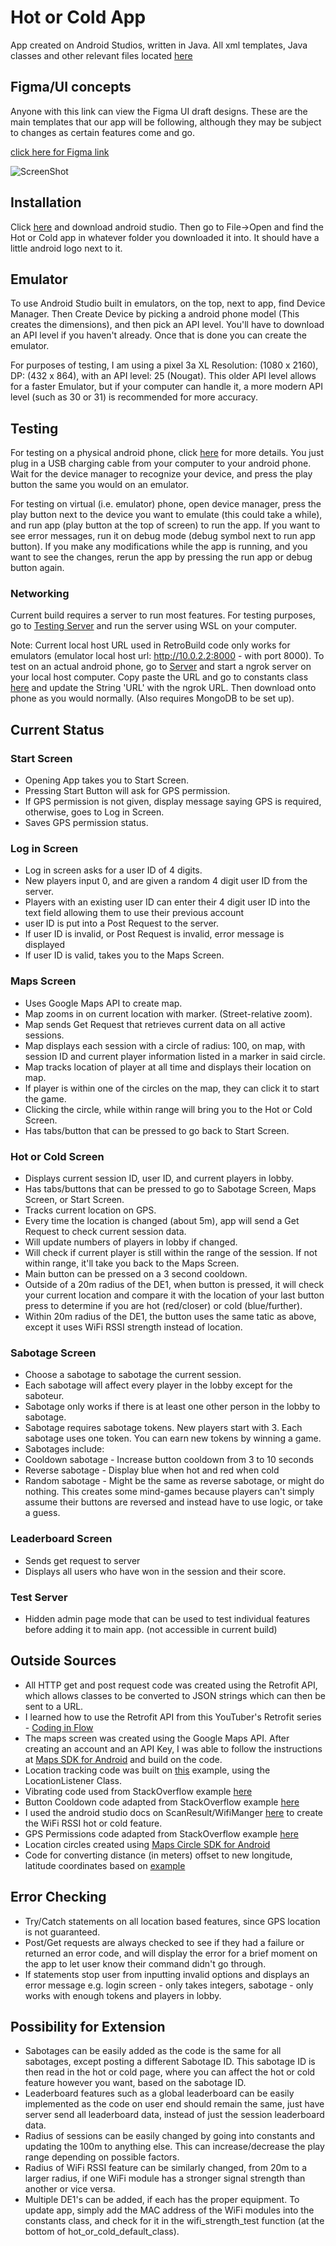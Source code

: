 # Hot or Cold App 

App created on Android Studios, written in Java. All xml templates, Java classes and other relevant files located [here](hot_or_cold/app/src/main)

## Figma/UI concepts
Anyone with this link can view the Figma UI draft designs. These are the main templates that our app will be following, although they may be subject to changes as certain features come and go. 

[click here for Figma link](https://www.figma.com/file/olH5i8Xk7tbdFAkaufjcTU/Untitled?node-id=0%3A1)

![ScreenShot](Figma_UI_design.png?raw=true) 

## Installation

Click [here](https://developer.android.com/studio) and download android studio.
Then go to File->Open and find the Hot or Cold app in whatever folder you downloaded it into. It should have a little android logo next to it.

## Emulator
To use Android Studio built in emulators, on the top, next to app, find Device Manager. Then Create Device by picking a android phone model (This creates the dimensions), and then pick an API level. You'll have to download an API level if you haven't already. Once that is done you can create the emulator. 

For purposes of testing, I am using a pixel 3a XL Resolution: (1080 x 2160), DP: (432 x 864), with an API level: 25 (Nougat). This older API level allows for a faster Emulator, but if your computer can handle it, a more modern API level (such as 30 or 31) is recommended for more accuracy.

## Testing
For testing on a physical android phone, click [here](https://developer.android.com/studio/run/device) for more details. You just plug in a USB charging cable from your computer to your android phone. Wait for the device manager to recognize your device, and press the play button the same you would on an emulator.

For testing on virtual (i.e. emulator) phone, open device manager, press the play button next to the device you want to emulate (this could take a while), and run app (play button at the top of screen) to run the app. If you want to see error messages, run it on debug mode (debug symbol next to run app button). If you make any modifications while the app is running, and you want to see the changes, rerun the app by pressing the run app or debug button again. 


### Networking
Current build requires a server to run most features. For testing purposes, go to [Testing Server](../Testing/Server) and run the server using WSL on your computer.

Note: Current local host URL used in RetroBuild code only works for emulators (emulator local host url: http://10.0.2.2:8000 - with port 8000). To test on an actual android phone, go to [Server](../Server) and start a ngrok server on your local host computer. Copy paste the URL and go to constants class [here](hot_or_cold/app/src/main/java/com/example/hot_or_cold/constants.java) and update the String 'URL' with the ngrok URL. Then download onto phone as you would normally. (Also requires MongoDB to be set up).


## Current Status
### Start Screen
- Opening App takes you to Start Screen. 
- Pressing Start Button will ask for GPS permission.
- If GPS permission is not given, display message saying GPS is required, otherwise, goes to Log in Screen.
- Saves GPS permission status.

### Log in Screen
- Log in screen asks for a user ID of 4 digits.
- New players input 0, and are given a random 4 digit user ID from the server.
- Players with an existing user ID can enter their 4 digit user ID into the text field allowing them to use their previous account
- user ID is put into a Post Request to the server.
- If user ID is invalid, or Post Request is invalid, error message is displayed
- If user ID is valid, takes you to the Maps Screen.

### Maps Screen
- Uses Google Maps API to create map.
- Map zooms in on current location with marker. (Street-relative zoom).
- Map sends Get Request that retrieves current data on all active sessions.
- Map displays each session with a circle of radius: 100, on map, with session ID and current player information listed in a marker in said circle.
- Map tracks location of player at all time and displays their location on map.
- If player is within one of the circles on the map, they can click it to start the game. 
- Clicking the circle, while within range will bring you to the Hot or Cold Screen.
- Has tabs/button that can be pressed to go back to Start Screen.
### Hot or Cold Screen
- Displays current session ID, user ID, and current players in lobby. 
- Has tabs/buttons that can be pressed to go to Sabotage Screen, Maps Screen, or Start Screen.
- Tracks current location on GPS.
- Every time the location is changed (about 5m), app will send a Get Request to check current session data.
- Will update numbers of players in lobby if changed.
- Will check if current player is still within the range of the session. If not within range, it'll take you back to the Maps Screen.
- Main button can be pressed on a 3 second cooldown.
- Outside of a 20m radius of the DE1, when button is pressed, it will check your current location and compare it with the location of your last button press to determine if you are hot (red/closer) or cold (blue/further).
- Within 20m radius of the DE1, the button uses the same tatic as above, except it uses WiFi RSSI strength instead of location.


### Sabotage Screen
- Choose a sabotage to sabotage the current session.
- Each sabotage will affect every player in the lobby except for the saboteur.
- Sabotage only works if there is at least one other person in the lobby to sabotage.
- Sabotage requires sabotage tokens. New players start with 3. Each sabotage uses one token. You can earn new tokens by winning a game.
- Sabotages include: 
- Cooldown sabotage - Increase button cooldown from 3 to 10 seconds
- Reverse sabotage - Display blue when hot and red when cold
- Random sabotage - Might be the same as reverse sabotage, or might do nothing. This creates some mind-games because players can't simply assume their buttons are reversed and instead have to use logic, or take a guess.


### Leaderboard Screen
- Sends get request to server
- Displays all users who have won in the session and their score.

### Test Server
- Hidden admin page mode that can be used to test individual features before adding it to main app. (not accessible in current build)

## Outside Sources
- All HTTP get and post request code was created using the Retrofit API, which allows classes to be converted to JSON strings which can then be sent to a URL.
- I learned how to use the Retrofit API from this YouTuber's Retrofit series - [Coding in Flow](https://www.youtube.com/watch?v=4JGvDUlfk7Y&list=PLrnPJCHvNZuCbuD3xpfKzQWOj3AXybSaM&ab_channel=CodinginFlow) 
- The maps screen was created using the Google Maps API. After creating an account and an API Key, I was able to follow the instructions at [Maps SDK for Android](https://developers.google.com/maps/documentation/android-sdk/start) and build on the code.
- Location tracking code was built on [this](https://javapapers.com/android/get-current-location-in-android/) example, using the LocationListener Class.
- Vibrating code used from StackOverflow example [here](https://stackoverflow.com/questions/13950338/how-to-make-an-android-device-vibrate-with-different-frequency)
- Button Cooldown code adapted from StackOverflow example [here](https://stackoverflow.com/questions/13398104/android-how-to-put-a-delay-after-a-button-is-pushed)
- I used the android studio docs on ScanResult/WifiManger [here](https://developer.android.com/reference/android/bluetooth/le/ScanResult) to create the WiFi RSSI hot or cold feature.
- GPS Permissions code adapted from StackOverflow example [here](https://stackoverflow.com/questions/43039149/how-to-ask-gps-permission-and-after-finish-show-map)
- Location circles created using [Maps Circle SDK for Android](https://developers.google.com/maps/documentation/android-sdk/reference/com/google/android/libraries/maps/model/Circle)
- Code for converting distance (in meters) offset to new longitude, latitude coordinates based on [example](https://stackoverflow.com/questions/639695/how-to-convert-latitude-or-longitude-to-meters)



## Error Checking
- Try/Catch statements on all location based features, since GPS location is not guaranteed.
- Post/Get requests are always checked to see if they had a failure or returned an error code, and will display the error for a brief moment on the app to let user know their command didn't go through.
- If statements stop user from inputting invalid options and displays an error message e.g. login screen - only takes integers, sabotage - only works with enough tokens and players in lobby.

## Possibility for Extension
- Sabotages can be easily added as the code is the same for all sabotages, except posting a different Sabotage ID. This sabotage ID is then read in the hot or cold page, where you can affect the hot or cold feature however you want, based on the sabotage ID.
- Leaderboard features such as a global leaderboard can be easily implemented as the code on user end should remain the same, just have server send all leaderboard data, instead of just the session leaderboard data.
- Radius of sessions can be easily changed by going into constants and updating the 100m to anything else. This can increase/decrease the play range depending on possible factors.
- Radius of WiFi RSSI feature can be similarly changed, from 20m to a larger radius, if one WiFi module has a stronger signal strength than another or vice versa.
- Multiple DE1's can be added, if each has the proper equipment. To update app, simply add the MAC address of the WiFi modules into the constants class, and check for it in the wifi_strength_test function (at the bottom of hot_or_cold_default_class).



